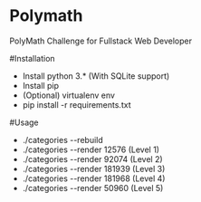 # Polymath
PolyMath Challenge for Fullstack Web Developer

#Installation
* Install python 3.* (With SQLite support)
* Install pip
* (Optional) virtualenv env
* pip install -r requirements.txt

#Usage
* ./categories --rebuild
* ./categories --render 12576  (Level 1)
* ./categories --render 92074  (Level 2)
* ./categories --render 181939 (Level 3)
* ./categories --render 181968 (Level 4)
* ./categories --render 50960  (Level 5)